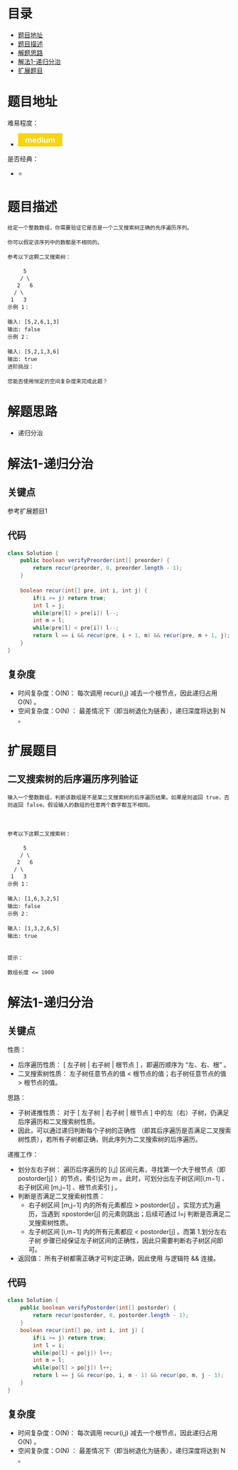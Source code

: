 # 目录
* [题目地址](#题目地址)
* [题目描述](#题目描述)
* [解题思路](#解题思路)
* [解法1-递归分治](#解法1-递归分治)
* [扩展题目](#扩展题目)



# 题目地址
难易程度：
- ![medium.jpg](../.images/medium.jpg)

是否经典：
- ⭐️



# 题目描述
```$xslt
给定一个整数数组，你需要验证它是否是一个二叉搜索树正确的先序遍历序列。

你可以假定该序列中的数都是不相同的。

参考以下这颗二叉搜索树：

     5
    / \
   2   6
  / \
 1   3
示例 1：

输入: [5,2,6,1,3]
输出: false
示例 2：

输入: [5,2,1,3,6]
输出: true
进阶挑战：

您能否使用恒定的空间复杂度来完成此题？
```


# 解题思路
- 递归分治




# 解法1-递归分治
## 关键点
参考扩展题目1


## 代码
```Java
class Solution {
    public boolean verifyPreorder(int[] preorder) {
        return recur(preorder, 0, preorder.length - 1);   
    }

    boolean recur(int[] pre, int i, int j) {
        if(i >= j) return true;
        int l = j;
        while(pre[l] > pre[i]) l--;
        int m = l;
        while(pre[l] < pre[i]) l--;
        return l == i && recur(pre, i + 1, m) && recur(pre, m + 1, j);
    }
}
```


## 复杂度
- 时间复杂度：O(N)： 每次调用 recur(i,j) 减去一个根节点，因此递归占用 O(N) 。
- 空间复杂度：O(N) ： 最差情况下（即当树退化为链表），递归深度将达到 N 。


# 扩展题目
## 二叉搜索树的后序遍历序列验证
```$xslt
输入一个整数数组，判断该数组是不是某二叉搜索树的后序遍历结果。如果是则返回 true，否则返回 false。假设输入的数组的任意两个数字都互不相同。

 

参考以下这颗二叉搜索树：

     5
    / \
   2   6
  / \
 1   3
示例 1：

输入: [1,6,3,2,5]
输出: false
示例 2：

输入: [1,3,2,6,5]
输出: true
 

提示：

数组长度 <= 1000
```

# 解法1-递归分治
## 关键点
性质：
- 后序遍历性质： [ 左子树 | 右子树 | 根节点 ] ，即遍历顺序为 “左、右、根” 。
- 二叉搜索树性质： 左子树任意节点的值 < 根节点的值；右子树任意节点的值 > 根节点的值。

思路：
- 子树递推性质： 对于 [ 左子树 | 右子树 | 根节点 ] 中的左（右）子树，仍满足后序遍历和二叉搜索树性质。
- 因此，可以通过递归判断每个子树的正确性 （即其后序遍历是否满足二叉搜索树性质），若所有子树都正确，则此序列为二叉搜索树的后序遍历。

递推工作：
- 划分左右子树： 遍历后序遍历的 [i,j] 区间元素，寻找第一个大于根节点（即 postorder[j] ）的节点，索引记为 m 。此时，可划分出左子树区间[i,m−1] 、右子树区间 [m,j−1] 、根节点索引 j 。
- 判断是否满足二叉搜索树性质：
    - 右子树区间 [m,j−1] 内的所有元素都应 > postorder[j] 。实现方式为遍历，当遇到 ≤postorder[j] 的元素则跳出；后续可通过 l=j 判断是否满足二叉搜索树性质。
    - 左子树区间 [i,m−1] 内的所有元素都应 < postorder[j] 。而第 1.划分左右子树 步骤已经保证左子树区间的正确性，因此只需要判断右子树区间即可。
- 返回值： 所有子树都需正确才可判定正确，因此使用 与逻辑符 && 连接。

## 代码
```Java
class Solution {
    public boolean verifyPostorder(int[] postorder) {
        return recur(postorder, 0, postorder.length - 1);
    }
    boolean recur(int[] po, int i, int j) {
        if(i >= j) return true;
        int l = i;
        while(po[l] < po[j]) l++;
        int m = l;
        while(po[l] > po[j]) l++;
        return l == j && recur(po, i, m - 1) && recur(po, m, j - 1);
    }
}
```

## 复杂度
- 时间复杂度：O(N)： 每次调用 recur(i,j) 减去一个根节点，因此递归占用 O(N) 。
- 空间复杂度：O(N) ： 最差情况下（即当树退化为链表），递归深度将达到 N 。